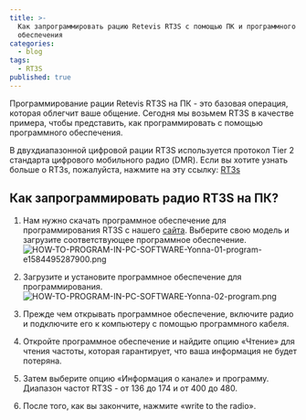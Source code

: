```yaml
---
title: >-
  Как запрограммировать рацию Retevis RT3S c помощью ПК и программного
  обеспечения
categories:
  - blog
tags:
  - RT3S
published: true
---
```


Программирование рации Retevis RT3S на ПК - это базовая операция, которая облегчит ваше общение. Сегодня мы возьмем RT3S в качестве примера, чтобы представить, как программировать с помощью программного обеспечения.

В двухдиапазонной цифровой рации RT3S используется протокол Tier 2 стандарта цифрового мобильного радио (DMR). Если вы хотите узнать больше о RT3s, пожалуйста, нажмите на эту ссылку: [RT3s](https://retevis.com.ua/blog/)

## Как запрограммировать радио RT3S на ПК?
1. Нам нужно скачать программное обеспечение для программирования RT3S с нашего [сайта](https://www.retevis.com/resources-center/). Выберите свою модель и загрузите соответствующее программное обеспечение.
![HOW-TO-PROGRAM-IN-PC-SOFTWARE-Yonna-01-program-e1584495287900.png]({{site.baseurl}}/_posts/HOW-TO-PROGRAM-IN-PC-SOFTWARE-Yonna-01-program-e1584495287900.png)
2. Загрузите и установите программное обеспечение для программирования.
![HOW-TO-PROGRAM-IN-PC-SOFTWARE-Yonna-02-program.png]({{site.baseurl}}/_posts/HOW-TO-PROGRAM-IN-PC-SOFTWARE-Yonna-02-program.png)
3. Прежде чем открывать программное обеспечение, включите радио и подключите его к компьютеру с помощью программного кабеля.

4. Откройте программное обеспечение и найдите опцию «Чтение» для чтения частоты, которая гарантирует, что ваша информация не будет потеряна.

5. Затем выберите опцию «Информация о канале» и программу. Диапазон частот RT3S - от 136 до 174 и от 400 до 480. 

4. После того, как вы закончите, нажмите «write to the radio».

